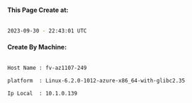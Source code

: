
   
#### This Page Create at:

```bash

2023-09-30 - 22:43:01 UTC

```

#### Create By Machine:

```bash

Host Name : fv-az1107-249

platform  : Linux-6.2.0-1012-azure-x86_64-with-glibc2.35

Ip Local  : 10.1.0.139

```

